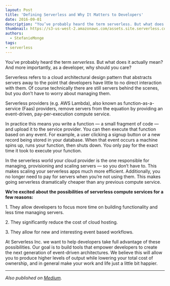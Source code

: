 ```yaml
---
layout: Post
title: 'Defining Serverless and Why It Matters to Developers'
date: 2016-09-01
description: "You’ve probably heard the term serverless. But what does it actually mean? And more importantly, as a developer, why should you care?"
thumbnail: https://s3-us-west-2.amazonaws.com/assets.site.serverless.com/blog/sls.png
authors:
  - StefanieMonge
tags:
- serverless
---
```


You’ve probably heard the term _serverless._ But what does it actually mean? And more importantly, as a developer, why should you care?

Serverless refers to a cloud architectural design pattern that abstracts servers away to the point that developers have little to no direct interaction with them. Of course technically there are still servers behind the scenes, but you don’t have to worry about managing them.

Serverless providers (e.g. AWS Lambda), also known as function-as-a-service (Faas) providers, remove servers from the equation by providing an event-driven, pay-per-execution compute service.

In practice this means you write a function — a small fragment of code — and upload it to the service provider. You can then execute that function based on any event. For example, a user clicking a signup button or a new record being stored in your database. When that event occurs a machine spins up, runs your function, then shuts down. You only pay for the exact time it took to execute your function.

In the serverless world your cloud provider is the one responsible for managing, provisioning and scaling servers — so you don’t have to. This makes scaling your serverless apps much more efficient. Additionally, you no longer need to pay for servers when you’re not using them. This makes going serverless dramatically cheaper than any previous compute service.

**We’re excited about the possibilities of serverless compute services for a few reasons:**

1\. They allow developers to focus more time on building functionality and less time managing servers.

2\. They significantly reduce the cost of cloud hosting.

3\. They allow for new and interesting event based workflows.

At Serverless Inc. we want to help developers take full advantage of these possibilities. Our goal is to build tools that empower developers to create the next generation of event-driven architectures. We believe this will allow you to produce higher levels of output while lowering your total cost of ownership, and in general make your work and life just a little bit happier.

* * *

_Also published on [Medium](https://medium.com/@serverlessinc/defining-serverless-and-why-it-matters-to-developers-2a972aacbbe4)._
